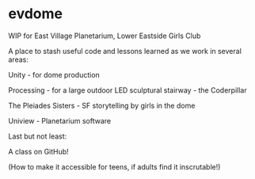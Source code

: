 # evdome
WIP for East Village Planetarium, Lower Eastside Girls Club

A place to stash useful code and lessons learned as we work in several areas:

Unity - for dome production

Processing - for a large outdoor LED sculptural stairway - the Coderpillar

The Pleiades Sisters - SF storytelling by girls in the dome

Uniview - Planetarium software

Last but not least:

A class on GitHub!

(How to make it accessible for teens, if adults find it inscrutable!)

